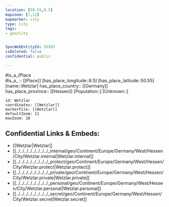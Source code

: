 ```yaml
---
location: [50.55,8.5] 
mapzoom: [7,12] 
mapmarker: city 
type: City
tags:
- geo/City


SpocWebEntityId: 35583
isDeleted: false
confidential: public

---
```

#is_a_/Place  
#is_a_ :: [[Place]] 
[has_place_longitude::8.5] 
[has_place_latitude::50.55] 
[name::Wetzlar] 
has_place_country:: [[Germany]]  
has_place_province:: [[Hessen]] 
[Population::] 
[Unknown::] 


```leaflet
id: Wetzlar
coordinates: [[Wetzlar]] 
markerFile: [[Wetzlar]] 
defaultZoom: 11 
maxZoom: 18
```


## Confidential Links & Embeds: 
- [[Wetzlar|Wetzlar]]  
- [[../../../../../../../../_internal/geo/Continent/Europe/Germany/West/Hessen/City/Wetzlar.internal|Wetzlar.internal]] 
- [[../../../../../../../../_protect/geo/Continent/Europe/Germany/West/Hessen/City/Wetzlar.protect|Wetzlar.protect]] 
- [[../../../../../../../../_private/geo/Continent/Europe/Germany/West/Hessen/City/Wetzlar.private|Wetzlar.private]] 
- [[../../../../../../../../_personal/geo/Continent/Europe/Germany/West/Hessen/City/Wetzlar.personal|Wetzlar.personal]] 
- [[../../../../../../../../_secret/geo/Continent/Europe/Germany/West/Hessen/City/Wetzlar.secret|Wetzlar.secret]] 
